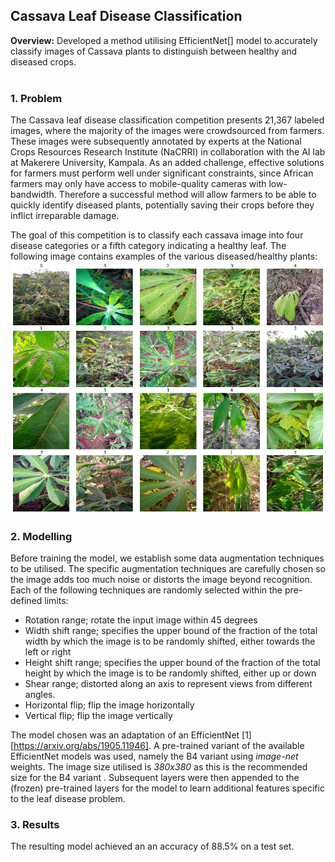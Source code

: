 ## Cassava Leaf Disease Classification

**Overview:** 
Developed a method utilising EfficientNet[] model to accurately classify images of Cassava plants to distinguish between healthy and diseased crops. 
<br><br>

### 1. Problem

The Cassava leaf disease classification competition presents 21,367 labeled images, where the majority of the images were crowdsourced from farmers. These images were subsequently annotated by experts at the National Crops Resources Research Institute (NaCRRI) in collaboration with the AI lab at Makerere University, Kampala. As an added challenge, effective solutions for farmers must perform well under significant constraints, since African farmers may only have access to mobile-quality cameras with low-bandwidth. Therefore a successful method will allow farmers to be able to quickly identify diseased plants, potentially saving their crops before they inflict irreparable damage.

The goal of this competition is to classify each cassava image into four disease categories or a fifth category indicating a healthy leaf. The following image contains examples of the various diseased/healthy plants:
<img src="images/cassava.png?raw=true"/>


### 2. Modelling

Before training the model, we establish some data augmentation techniques to be utilised. The specific augmentation techniques are carefully chosen so the image adds too much noise or distorts the image beyond recognition. Each of the following techniques are randomly selected within the pre-defined limits:
* Rotation range; rotate the input image within 45 degrees
* Width shift range; specifies the upper bound of the fraction of the total width by which the image is to be randomly shifted, either towards the left or right
* Height shift range; specifies the upper bound of the fraction of the total height by which the image is to be randomly shifted, either up or down
* Shear range; distorted along an axis to represent views from different angles.
* Horizontal flip; flip the image horizontally
* Vertical flip; flip the image vertically

The model chosen was an adaptation of an EfficientNet [1][https://arxiv.org/abs/1905.11946]. A pre-trained variant of the available EfficientNet models was used, namely the B4 variant using *image-net* weights. The image size utilised is *380x380* as this is the recommended size for the B4 variant . Subsequent layers were then appended to the (frozen) pre-trained layers for the model to learn additional features specific to the leaf disease problem.



### 3. Results
The resulting model achieved an an accuracy of 88.5% on a test set.
